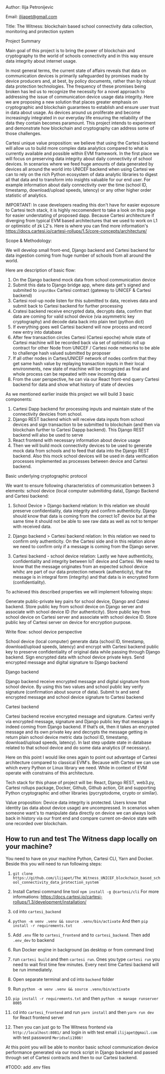 Author: Ilija Petronijevic

Email: ilijapet@gmail.com

Title: The Witness: blockchain based school connectivity data collection, monitoring and protection system

Project Summary

Main goal of this project is to bring the power of blockchain and cryptography to the world of schools connectivity and in this way ensure data integrity about internet usage.

In most general terms, the current state of affairs reveals that data on communication devices is primarily safeguarded by promises made by device producers and, at best, by policy documents, rather than by robust data protection technologies. The frequency of these promises being broken has led us to recognize the necessity for a novel approach to addressing the issue of communication device usage data integrity. Here we are proposing a new solution that places greater emphasis on cryptographic and blockchain guarantees to establish and ensure user trust in data about usage. As devices around us proliferate and become increasingly integrated in our everyday life ensuring the reliability of the data they contain becomes paramount. This project intends to experiment and demonstrate how blockchain and cryptography can address some of those challenges.

Cartesi unique value proposition: we believe that using the Cartesi backend will allow us to build more complex data analytics compared to what is currently available and possible within EVM framework. In the first place we will focus on preserving data integrity about daily connectivity of school devices. In scenarios where we feed huge amounts of data generated by devices all around the world into UNICEF backend when using Cartesi we can to rely on the rich Python ecosystem of data analytic libraries to digest all that data and to transform into insights valuable for our end user. For example information about daily connectivity over the time (school ID, timestamp, download/upload speeds, latency) or any other higher order statistic of analytics.

IMPORTANT: In case developers reading this don't have for easier exposure to Cartesi tech stack, it is highly reccomendent to take a look on this page for easier understating of proposed dapp. Because Cartesi architecture if diverging from typical EVM based architectures that we used to work on L1 or optimistic of zk L2's. Here is where you can find more information's https://docs.cartesi.io/cartesi-rollups/1.5/core-concepts/architecture/

Scope & Methodology:

We will develop small front-end, Django backend and Cartesi backend for data ingestion coming from huge number of schools from all around the world.

Here are description of basic flow:

1. On the Django backend mock data from school communication device
2. Submit this data to Django bridge app, where data get's signed and submited to `inputBox` Cartesi contract (gateway to UNICEF & Cartesi backend)
3. Cartesi rool-up node listen for this submitted tx data, receives data and submit back to Cartesi backend for further processing
4. Cratesi backend receive encrypted data, decrypts data, confirm that data are coming for valid school device (via asymmetric key cryptography) and decode data back into plain text (python dict)
5. If everything goes well Cartesi backend will now process and record new entry into database
6. After few transaction circles Cartesi (Cartesi epoche) whole state of Cartesi machine will be recorded back via set of optimistic roll up contract for other Node from UNICEF / Cartesi node networks to be able to challenge hash valued submitted by proposer
7. If all other nodes in Cartes/UNICEF network of nodes confirm that they get same hash value by replaying transaction inputs in their local environments, new state of machine will be recognized as final and whole process can be repeated with new incoming data
8. From the user perspective, he can via our React front-end query Cartesi backend for data and show what history of state of devcies

As we mentioned earlier inside this project we will build 3 basic components:

1. Cartesi Dapp backend for processing inputs and maintain state of the connectivity devicies from school.
2. Django REST backend which will receive data inputs from school devices and sign transaction to be submitted to blockchain (and then via blockchain further to Cartesi Dappp backend). This Django REST backend will also be used to serve
3. React frontend with necessary information about device usage
4. Then we will build mock connectivity devices to be used to generate mock data from schools and to feed that data into the Django REST backend. Also this mock school devices will be used in data verification processes implemented as processes between device and Cartesi backend.

Basic underlying cryptographic protocol

We want to ensure following characteristics of communication between 3 elements: school device (local computer submitidng data), Django Backend and Cartesi backend:

1. School Device > Django backend relation: In this relation we should preserve confidentiality, data integrity and confirm authenticity. Django should know that data is coming from the correct IoT device but at the same time it should not be able to see raw data as well as not to temper with received data.

2. Django backend > Cartesi backend relation: In this relation we need to confirm only authenticity. On the Cartesi side and in this relation alone we need to confirm only if a message is coming from the Django server.

3. Cartesi backend - school device relation: Lastly we have authenticity, confidentiality and integrity between IoT device and Cartesi. We need to know that the message originates from an expected school device whihc are part of our data protection network (authenticity), that the message is in integral form (integrity) and that data is in encrypted form (confidentiality).

To achieved this described properties we will implement following steps:

Generate public-private key pairs for school device, Django and Catesi backend. Store public key from school device on Django server and associate with school device ID (for authenticity). Store public key from school device on Cartesi server and associate with school device ID. Store public key of Cartesi server on device for encryption purpose.

Write flow: school device perspective

School device (local computer) generate data (school ID, timestamp, download/upload speeds, latency) and encrypt with Cartesi backend public key to preserve confidentiality of original data while passing through Django backend. Sign encrypted data with school device private keys. Send encrypted message and digital signature to Django backend

Django backend

Django backend receive encrypted message and digital signature from school device. By using this two values and school public key verify signature (confirmation about source of data). Submit tx and send encrypted message and school device signature to Cartesi backend

Cartesi backend

Cartesi backend receive encrypted message and signature. Cartesi verify via encrypted message, signature and Django public key that message is indeed coming from Django backend. If that’s ok, then it takes an encrypted message and its own private key and decrypts the message getting in return plain school device metric data (school ID, timestamp, download/upload speeds, latency). In last step update state in database related to that school device and do some data analytics (if necessary).

Here on this point I would like ones again to point out advantage of Cartesi architecture compared to classical EVM's. Because with Cartesi we can use which every Python or Linux library we need. While in context of EVM operate with constrains of this architecture.

Tech stack for this phase of project will be: React, Django REST, web3.py, Cartesi rollups package, Docker, Github, Github action, Git and supporting Python cryptographic and other libraries (pycryptodome, crypto or similar).

Value proposition: Device data integrity is protected. Users know that identity (as data about device usage) are uncompressed. In scenarios when someone want's to manipulate data directly on device we can always look back in history via our front end and compare current on-device state with one recorded over blockchain.

## How to run and test The Witness dapp locally on your machine?

You need to have on your machine Python, Cartesi CLI, Yarn and Docker. Beside this you will need to run following steps:

1. `git clone https://github.com/ilijapet/The_Witness_UNICEF_blockchain_based_school_connectivity_data_protection_system`

2. Install Cartesi command line tool `npm install -g @cartesi/cli` For more informations: https://docs.cartesi.io/cartesi-rollups/1.3/development/installation/

3. cd into `cartesi_backend`

4. `python -m venv .venv && source .venv/bin/activate` And then `pip install -r requirements.txt`

5. Add `.env` file to `cartesi_frontend` and to `cartesi_backend`. Then add `.env_dev` to backend

6. Run Docker engine in background (as desktop or from command line)

7. run `cartesi build` and then `cartesi run`. Ones you type `cartesi run` you need to wait first time few minutes. Every next time Cartesi backend will be run immediately.

8. Open separate terminal and cd into `backend` folder

9. Run `python -m venv .venv && source .venv/bin/activate`

10. `pip install -r requirements.txt` and then `python -m manage runserver 8005`

11. cd into `cartesi_frontend` and run `yarn install` and then `yarn run dev` for React frontend server

12. Then you can just go to The Witness frontend via `http://localhost:8081/` and login in with test email `ilijapet@gmail.com` with test password `Meridseli1986!`

At this point you will be able to monitor basic school communication device performance generated via our mock script in Django backend and passed through set of Cartesi contracts and then to our Cartesi backend.

#TODO: add .env files
